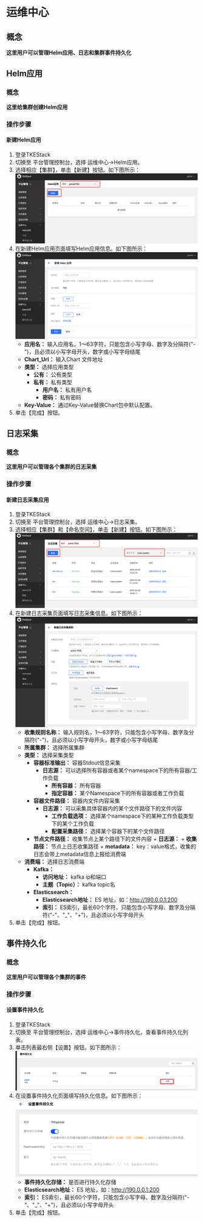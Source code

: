 # 运维中心
## 概念
**这里用户可以管理Helm应用、日志和集群事件持久化**

## Helm应用
### 概念
**这里给集群创建Helm应用**
### 操作步骤
#### 新建Helm应用
  1. 登录TKEStack
  2. 切换至 平台管理控制台，选择 运维中心->Helm应用。
  3. 选择相应【集群】，单击【新建】按钮。如下图所示：
   ![新建Helm按钮](images/新建Helm按钮.png)
  4. 在新建Helm应用页面填写Helm应用信息。如下图所示：
   ![新建Helm应用](images/新建Helm应用.png)
     + **应用名：** 输入应用名，1～63字符，只能包含小写字母、数字及分隔符("-")，且必须以小写字母开头，数字或小写字母结尾
     + **Chart_Url：** 输入Chart 文件地址
     + **类型：** 选择应用类型
       + **公有：** 公有类型
       + **私有：** 私有类型
         + **用户名：** 私有用户名
         + **密码：** 私有密码
     + **Key-Value：** 通过Key-Value替换Chart包中默认配置。
  5. 单击【完成】按钮。


## 日志采集
### 概念
**这里用户可以管理各个集群的日志采集**
### 操作步骤
#### 新建日志采集应用
  1. 登录TKEStack
  2. 切换至 平台管理控制台，选择 运维中心->日志采集。
  3. 选择相应【集群】和【命名空间】，单击【新建】按钮。如下图所示：
   ![新建日志采集按钮](images/新建日志采集按钮.png)
  4. 在新建日志采集页面填写日志采集信息。如下图所示：
   ![新建日志采集](images/新建日志采集.png)
     + **收集规则名称：** 输入规则名，1～63字符，只能包含小写字母、数字及分隔符("-")，且必须以小写字母开头，数字或小写字母结尾
     + **所属集群：** 选择所属集群
     + **类型：** 选择采集类型
       + **容器标准输出：** 容器Stdout信息采集
         + **日志源：** 可以选择所有容器或者某个namespace下的所有容器/工作负载
           + **所有容器：** 所有容器
           + **指定容器：** 某个Namespace下的所有容器或者工作负载
       + **容器文件路径：** 容器内文件内容采集
         + **日志源：** 可以采集具体容器内的某个文件路径下的文件内容
           + **工作负载选项：** 选择某个namespace下的某种工作负载类型下的某个工作负载
           + **配置采集路径：** 选择某个容器下的某个文件路径
       + **节点文件路径：**  收集节点上某个路径下的文件内容
             + **日志源：** 
               + **收集路径：** 节点上日志收集路径
               + **metadata：** key：value格式，收集的日志会带上metadata信息上报给消费端
     + **消费端：** 选择日志消费端
       + **Kafka：** 
         + **访问地址：** kafka ip和端口
         + **主题（Topic）：** kafka topic名
       + **Elasticsearch：** 
         + **Elasticsearch地址：** ES 地址，如：http://190.0.0.1:200
         + **索引：** ES索引，最长60个字符，只能包含小写字母、数字及分隔符("-"、"_"、"+")，且必须以小写字母开头
  5. 单击【完成】按钮。

## 事件持久化
### 概念
**这里用户可以管理各个集群的事件**
### 操作步骤
#### 设置事件持久化
  1. 登录TKEStack
  2. 切换至 平台管理控制台，选择 运维中心->事件持久化，查看事件持久化列表。
  3. 单击列表最右侧【设置】按钮。如下图所示：
   ![事件持久化设置](images/事件持久化设置.png)
  4. 在设置事件持久化页面填写持久化信息。如下图所示：
   ![设置事件持久化](images/设置事件持久化.png)
     + **事件持久化存储：** 是否进行持久化存储
     + **Elasticsearch地址：** ES 地址，如：http://190.0.0.1:200
     + **索引：** ES索引，最长60个字符，只能包含小写字母、数字及分隔符("-"、"_"、"+")，且必须以小写字母开头
  5. 单击【完成】按钮。

